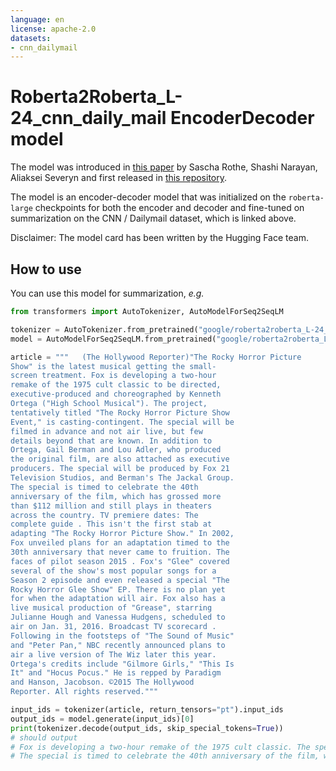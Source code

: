```yaml
---
language: en
license: apache-2.0
datasets:
- cnn_dailymail
---
```


# Roberta2Roberta_L-24_cnn_daily_mail EncoderDecoder model

The model was introduced in 
[this paper](https://arxiv.org/abs/1907.12461) by Sascha Rothe, Shashi Narayan, Aliaksei Severyn and first released in [this repository](https://tfhub.dev/google/bertseq2seq/roberta24_cnndm/1). 

The model is an encoder-decoder model that was initialized on the `roberta-large` checkpoints for both the encoder 
and decoder and fine-tuned on summarization on the CNN / Dailymail dataset, which is linked above.

Disclaimer: The model card has been written by the Hugging Face team.

## How to use

You can use this model for summarization, *e.g.*

```python
from transformers import AutoTokenizer, AutoModelForSeq2SeqLM

tokenizer = AutoTokenizer.from_pretrained("google/roberta2roberta_L-24_cnn_daily_mail")
model = AutoModelForSeq2SeqLM.from_pretrained("google/roberta2roberta_L-24_cnn_daily_mail")

article = """	(The Hollywood Reporter)"The Rocky Horror Picture
Show" is the latest musical getting the small-
screen treatment. Fox is developing a two-hour
remake of the 1975 cult classic to be directed,
executive-produced and choreographed by Kenneth
Ortega ("High School Musical"). The project,
tentatively titled "The Rocky Horror Picture Show
Event," is casting-contingent. The special will be
filmed in advance and not air live, but few
details beyond that are known. In addition to
Ortega, Gail Berman and Lou Adler, who produced
the original film, are also attached as executive
producers. The special will be produced by Fox 21
Television Studios, and Berman's The Jackal Group.
The special is timed to celebrate the 40th
anniversary of the film, which has grossed more
than $112 million and still plays in theaters
across the country. TV premiere dates: The
complete guide . This isn't the first stab at
adapting "The Rocky Horror Picture Show." In 2002,
Fox unveiled plans for an adaptation timed to the
30th anniversary that never came to fruition. The
faces of pilot season 2015 . Fox's "Glee" covered
several of the show's most popular songs for a
Season 2 episode and even released a special "The
Rocky Horror Glee Show" EP. There is no plan yet
for when the adaptation will air. Fox also has a
live musical production of "Grease", starring
Julianne Hough and Vanessa Hudgens, scheduled to
air on Jan. 31, 2016. Broadcast TV scorecard .
Following in the footsteps of "The Sound of Music"
and "Peter Pan," NBC recently announced plans to
air a live version of The Wiz later this year.
Ortega's credits include "Gilmore Girls," "This Is
It" and "Hocus Pocus." He is repped by Paradigm
and Hanson, Jacobson. ©2015 The Hollywood
Reporter. All rights reserved."""

input_ids = tokenizer(article, return_tensors="pt").input_ids
output_ids = model.generate(input_ids)[0]
print(tokenizer.decode(output_ids, skip_special_tokens=True))
# should output
# Fox is developing a two-hour remake of the 1975 cult classic. The special will be directed, executive-produced and choreographed by Kenneth Ortega. 
# The special is timed to celebrate the 40th anniversary of the film, which has grossed more than $112 million.

```

